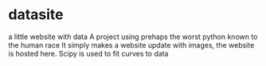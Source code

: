 # datasite
a little website with data
A project using prehaps the worst python known to the human race
It simply makes a website update with images, the website is hosted here.
Scipy is used to fit curves to data
